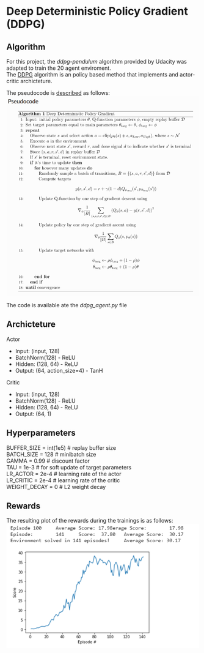 # Deep Deterministic Policy Gradient (DDPG)
  
## Algorithm
For this project, the _ddpg-pendulum_ algorithm provided by Udacity was adapted to train the 20 agent enviroment.   
The [DDPG](https://spinningup.openai.com/en/latest/algorithms/ddpg.html#id1) algorithm is an policy based method that implements and actor-critic archicteture.  

The pseudocode is [described](https://spinningup.openai.com/en/latest/algorithms/ddpg.html#pseudocode) as follows:  
 ![Pseudocode](/image/pseudocode.png)  
  
The code is available ate the _ddpg_agent.py_ file  
  
## Archicteture
Actor  
 - Input: (input, 128)   
 - BatchNorm(128) - ReLU  
 - Hidden: (128, 64) - ReLU  
 - Output: (64, action_size=4) - TanH  
   
Critic
 - Input: (input, 128) 
 - BatchNorm(128) - ReLU
 - Hidden: (128, 64) - ReLU
 - Output: (64, 1)  
   
 ## Hyperparameters  
BUFFER_SIZE = int(1e5)  # replay buffer size  
BATCH_SIZE = 128        # minibatch size  
GAMMA = 0.99            # discount factor  
TAU = 1e-3              # for soft update of target parameters  
LR_ACTOR = 2e-4         # learning rate of the actor   
LR_CRITIC = 2e-4        # learning rate of the critic  
WEIGHT_DECAY = 0        # L2 weight decay  
  
## Rewards
The resulting plot of the rewards during the trainings is as follows:  
![Pseudocode](/image/results.PNG)
